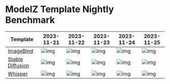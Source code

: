 # ModelZ Template Nightly Benchmark

| Template | 2023-11-21 | 2023-11-22 | 2023-11-23 | 2023-11-24 | 2023-11-25 |
| --- | --- | --- | --- | --- | --- |
| [ImageBind](https://docs.modelz.ai/frameworks/mosec/imagebind) | ![img](https://img.shields.io/badge/status-79s-green) | ![img](https://img.shields.io/badge/status-251s-green) | ![img](https://img.shields.io/badge/status-271s-green) | ![img](https://img.shields.io/badge/status-143s-green) | ![img](https://img.shields.io/badge/status->600s-red) |
| [Stable Diffusion](https://docs.modelz.ai/frameworks/mosec/stable-diffusion) | ![img](https://img.shields.io/badge/status-62s-green) | ![img](https://img.shields.io/badge/status-70s-green) | ![img](https://img.shields.io/badge/status-64s-green) | ![img](https://img.shields.io/badge/status-53s-green) | ![img](https://img.shields.io/badge/status-41s-green) |
| [Whisper](https://docs.modelz.ai/frameworks/mosec/whisper) | ![img](https://img.shields.io/badge/status-35s-green) | ![img](https://img.shields.io/badge/status-86s-green) | ![img](https://img.shields.io/badge/status-29s-green) | ![img](https://img.shields.io/badge/status-61s-green) | ![img](https://img.shields.io/badge/status-31s-green) |
